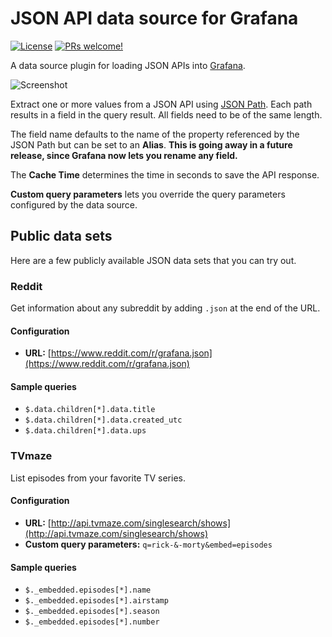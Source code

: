 # JSON API data source for Grafana

[![License](https://img.shields.io/github/license/marcusolsson/grafana-jsonapi-datasource)](LICENSE)
[![PRs welcome!](https://img.shields.io/badge/PRs-welcome-brightgreen.svg)](#contribute)

A data source plugin for loading JSON APIs into [Grafana](https://grafana.com).

![Screenshot](https://github.com/marcusolsson/grafana-jsonapi-datasource/raw/master/src/img/screenshot.png)

Extract one or more values from a JSON API using [JSON Path](https://goessner.net/articles/JsonPath/). Each path results in a field in the query result. All fields need to be of the same length.

The field name defaults to the name of the property referenced by the JSON Path but can be set to an **Alias**. **This is going away in a future release, since Grafana now lets you rename any field.**

The **Cache Time** determines the time in seconds to save the API response.

**Custom query parameters** lets you override the query parameters configured by the data source.

## Public data sets

Here are a few publicly available JSON data sets that you can try out.

### Reddit

Get information about any subreddit by adding `.json` at the end of the URL.

#### Configuration

- **URL:** [https://www.reddit.com/r/grafana.json](https://www.reddit.com/r/grafana.json)

#### Sample queries

- `$.data.children[*].data.title`
- `$.data.children[*].data.created_utc`
- `$.data.children[*].data.ups`

### TVmaze

List episodes from your favorite TV series.

#### Configuration

- **URL:** [http://api.tvmaze.com/singlesearch/shows](http://api.tvmaze.com/singlesearch/shows)
- **Custom query parameters:** `q=rick-&-morty&embed=episodes`

#### Sample queries

- `$._embedded.episodes[*].name`
- `$._embedded.episodes[*].airstamp`
- `$._embedded.episodes[*].season`
- `$._embedded.episodes[*].number`
